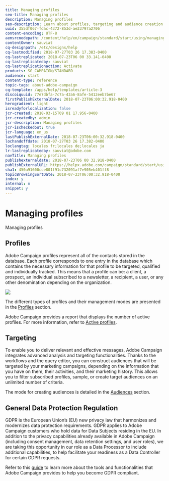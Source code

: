 ```yaml
---
title: Managing profiles 
seo-title: Managing profiles 
description: Managing profiles 
seo-description: Learn about profiles, targeting and audience creation in Campaign: send personalized messages, and access all your data to discover customer insights from both online and offline channels.
uuid: 355df067-fdac-4372-853d-ae23797a2706
content-encoding: UTF-8
aemsrcnodepath: /content/help/en/campaign/standard/start/using/managing-profiles-
contentOwner: sauviat
cq-designpath: /etc/designs/help
cq-lastmodified: 2018-07-27T03 26 17.383-0400
cq-lastreplicated: 2018-07-23T06 00 33.141-0400
cq-lastreplicatedby: sauviat
cq-lastreplicationaction: Activate
products: SG_CAMPAIGN/STANDARD
audience: start
content-type: reference
topic-tags: about-adobe-campaign
cq-template: /apps/help/templates/article-3
discoiquuid: 77e7dbfa-7c7a-43a6-8afe-5412eeb7be67
firstPublishExternalDate: 2018-07-23T06:00:32.918-0400
herogradient: light
isreadyforlocalization: false
jcr-created: 2018-03-15T09 01 17.956-0400
jcr-createdby: admin
jcr-description: Managing profiles 
jcr-ischeckedout: true
jcr-language: en_us
lastPublishExternalDate: 2018-07-23T06:00:32.918-0400
lochandoffdate: 2018-07-27T03 26 17.382-0400
loclangtag: locales fr;locales de;locales ja
lr-lastreplicatedby: sauviat@adobe.com
navTitle: Managing profiles 
publishexternaldate: 2018-07-23T06 00 32.918-0400
publishExternalURL: https://helpx.adobe.com/campaign/standard/start/using/managing-profiles-.html
sha1: 450a91600cce801f91c732091af7e905eb401ff8
topicBrowsingSortDate: 2018-07-23T06:00:32.918-0400
index: y
internal: n
snippet: y
---
```


# Managing profiles 

Managing profiles

## Profiles

Adobe Campaign profiles represent all of the contacts stored in the database. Each profile corresponds to one entry in the database which contains the necessary information for that profile to be targeted, qualified and individually tracked. This means that a profile can be: a client, a prospect, an individual subscribed to a newsletter, a recipient, a user, or any other denomination depending on the organization.

![](assets/mkt_hist_view.png)

The different types of profiles and their management modes are presented in the [Profiles](../../audiences/using/about-profiles.md) section.

Adobe Campaign provides a report that displays the number of active profiles. For more information, refer to [Active profiles](../../audiences/using/active-profiles.md).

## Targeting

To enable you to deliver relevant and effective messages, Adobe Campaign integrates advanced analysis and targeting functionalities. Thanks to the workflows and the query editor, you can construct audiences that will be targeted by your marketing campaigns, depending on the information that you have on them, their activities, and their marketing history. This allows you to filter subscribed profiles, sample, or create target audiences on an unlimited number of criteria.

The mode for creating audiences is detailed in the [Audiences](../../audiences/using/creating-audiences.md) section.

## General Data Protection Regulation

GDPR is the European Union’s (EU) new privacy law that harmonizes and modernizes data protection requirements. GDPR applies to Adobe Campaign customers who hold data for Data Subjects residing in the EU. In addition to the privacy capabilities already available in Adobe Campaign (including consent management, data retention settings, and user roles), we are taking this opportunity in our role as a Data Processor to include additional capabilities, to help facilitate your readiness as a Data Controller for certain GDPR requests.

Refer to this [guide](https://docs.campaign.adobe.com/doc/standard/getting_started/en/ACS_GDPR.html) to learn more about the tools and functionalities that Adobe Campaign provides to help you become GDPR compliant.

